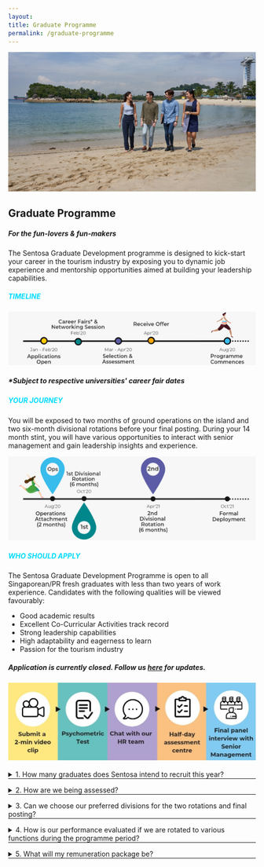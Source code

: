 ```yaml
---
layout: 
title: Graduate Programme
permalink: /graduate-programme
---
```

<figure style="margin: 0;position: relative;">
<img src="../images/graduate-programme/hero-bannerv2.jpg" alt="Graduate Programme Hero Banner"/>
</figure>
<h2><b>Graduate Programme</b></h2>
<h5><b>For the fun-lovers & fun-makers</b></h5>

The Sentosa Graduate Development programme is designed to kick-start your career in the tourism industry by exposing you to dynamic job experience and mentorship opportunities aimed at building your leadership capabilities.

<h5 style="color: #00DBFF"><b>TIMELINE</b></h5>
  <figure style="margin: 0;">
  <img src="../images/graduate-programme/timeline.jpg" alt="Timeline"/>
  </figure>
<h5><b>*Subject to respective universities' career fair dates</b></h5>
<h5 style="color: #00DBFF"><b>YOUR JOURNEY</b></h5>

You will be exposed to two months of ground operations on the island and two six-month divisional rotations before your final posting. During your 14 month stint, you will have various opportunities to interact with senior management and gain leadership insights and experience.

 <figure style="margin: 0;">
  <img src="../images/graduate-programme/your journey.jpg" alt="Your Journey"/>
 </figure>
<h5 style="color: #00DBFF"><b>WHO SHOULD APPLY</b></h5>

The Sentosa Graduate Development Programme is open to all Singaporean/PR fresh graduates with less than two years of work experience. Candidates with the following qualities will be viewed favourably:

  - Good academic results
  - Excellent Co-Curricular Activities track record
  - Strong leadership capabilities
  - High adaptability and eagerness to learn
  - Passion for the tourism industry

<h5><b>Application is currently closed. Follow us <a href="https://www.linkedin.com/company/sentosa-development-corporation/">here</a>
 for updates.</b></h5>
 <figure style="margin: 0;">
  <img src="../images/graduate-programme/application-timeline.jpg" alt="Application Timeline"/>
 </figure>
<br/>
  <details>
      <summary>1. How many graduates does Sentosa intend to recruit this year?</summary>
    <p>
      A: The number of graduates recruited will depend on the quality of our applicants that year.
    </p>
</details>
<hr style="margin-top: 0;"/>
  <details>
      <summary>2. How are we being assessed?</summary>
    <p>
      A: You will be assessed through your academic and co-curricular track records as well as any past internship experiences and leadership capabilities. If short-listed, you will then undergo a series of assessments and panel interviews. If you are selected, you will be informed within a week following the final assessment. 
    </p>
</details>
<hr style="margin-top: 0;"/>
  <details>
      <summary>3. Can we choose our preferred divisions for the two rotations and final posting?</summary>
    <p>
     A: HR will assign you to your respective divisions during the two 6-month divisional rotation. This is to ensure that you receive a holistic and well-rounded exposure, while taking into consideration organizational needs. You will then be formally deployed to a division based on available positions, your career aspirations, and job fit.
    </p>
</details>
<hr style="margin-top: 0;"/>
  <details>
      <summary>4. How is our performance evaluated if we are rotated to various functions during the programme period?</summary>
    <p>
      A: You will be assessed towards the end of each rotation, including the operations attachment. At the end of each rotation, your reporting officer will conduct a performance review with you. At the end of the 14-month programme, HR will consolidate all performance reviews to finalize your final assessment result.
    </p>
</details>
<hr style="margin-top: 0;"/>
<details>
      <summary>5. What will my remuneration package be?</summary>
    <p>
      A: You will receive competitive entry-level salaries and you will also be eligible for full benefits and other bonuses.
    </p>
</details>
<hr style="margin-top: 0;"/>
